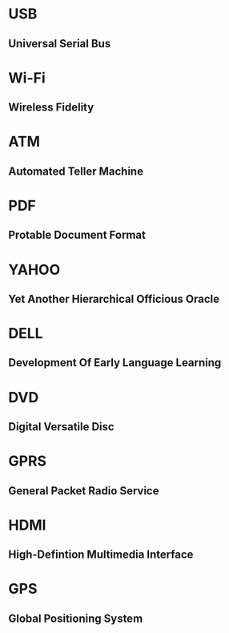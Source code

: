 
# USB
## Universal Serial Bus

# Wi-Fi
## Wireless Fidelity

# ATM
## Automated Teller Machine

# PDF
## Protable Document Format

# YAHOO
## Yet Another Hierarchical Officious Oracle

# DELL
## Development Of Early Language Learning

# DVD
## Digital Versatile Disc

# GPRS
## General Packet Radio Service

# HDMI
## High-Defintion Multimedia Interface

# GPS
## Global Positioning System
